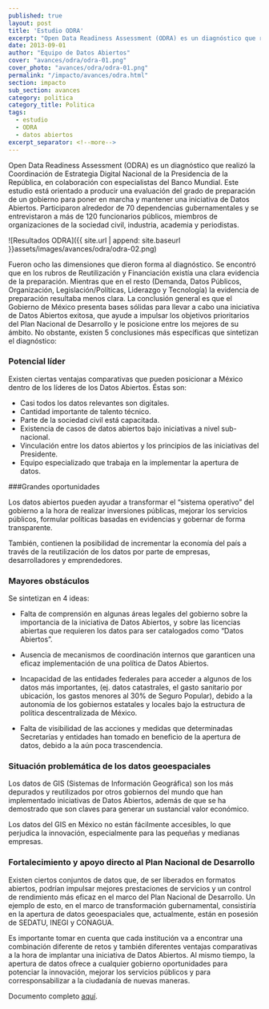 ```yaml
---
published: true
layout: post
title: 'Estudio ODRA'
excerpt: "Open Data Readiness Assessment (ODRA) es un diagnóstico que realizó la Coordinación de Estrategia Digital Nacional de la Presidencia de la República, en colaboración con especialistas del Banco Mundial. Este estudio está orientado a producir una evaluación del grado de preparación de un gobierno para poner en marcha y mantener una iniciativa de Datos Abiertos."
date: 2013-09-01
author: "Equipo de Datos Abiertos"
cover: "avances/odra/odra-01.png"
cover_photo: "avances/odra/odra-01.png"
permalink: "/impacto/avances/odra.html"
section: impacto
sub_section: avances
category: politica
category_title: Politica
tags:
  - estudio
  - ODRA
  - datos abiertos
excerpt_separator: <!--more-->
---
```


Open Data Readiness Assessment (ODRA) es un diagnóstico que realizó la Coordinación de Estrategia Digital Nacional de la Presidencia de la República, en colaboración con especialistas del Banco Mundial. Este estudio está orientado a producir una evaluación del grado de preparación de un gobierno para poner en marcha y mantener una iniciativa de Datos Abiertos. Participaron alrededor de 70 dependencias gubernamentales y se entrevistaron a más de 120 funcionarios públicos, miembros de organizaciones de la sociedad civil, industria, academia y periodistas.

<!--more-->

![Resultados ODRA]({{ site.url | append: site.baseurl }}assets/images/avances/odra/odra-02.png)

Fueron ocho las dimensiones que dieron forma al diagnóstico. Se encontró que en los rubros de Reutilización y Financiación existía una clara evidencia de la preparación. Mientras que en el resto (Demanda, Datos Públicos, Organización, Legislación/Políticas, Liderazgo y Tecnología) la evidencia de preparación resultaba menos clara.
La conclusión general es que el Gobierno de México presenta bases sólidas para llevar a cabo una iniciativa de Datos Abiertos exitosa, que ayude a impulsar los objetivos prioritarios del Plan Nacional de Desarrollo y le posicione entre los mejores de su ámbito. No obstante, existen 5 conclusiones más específicas que sintetizan el diagnóstico:

### Potencial líder

Existen ciertas ventajas comparativas que pueden posicionar a México dentro de los líderes de los Datos Abiertos. Éstas son:

* Casi todos los datos relevantes son digitales.
* Cantidad importante de talento técnico.
* Parte de la sociedad civil está capacitada.
* Existencia de casos de datos abiertos bajo iniciativas a nivel sub-nacional.
* Vinculación entre los datos abiertos y los principios de las iniciativas del Presidente.
* Equipo especializado que trabaja en la implementar la apertura de datos.

###Grandes oportunidades

Los datos abiertos pueden ayudar a transformar el “sistema operativo” del gobierno a la hora de realizar inversiones públicas, mejorar los servicios públicos, formular políticas basadas en evidencias y gobernar de forma transparente.

También, contienen la posibilidad de incrementar la economía del país a través de la reutilización de los datos por parte de empresas, desarrolladores y emprendedores.

### Mayores obstáculos

Se sintetizan en 4 ideas:

* Falta de comprensión en algunas áreas legales del gobierno sobre la importancia de la iniciativa de Datos Abiertos, y sobre las licencias abiertas que requieren los datos para ser catalogados como “Datos Abiertos”.

* Ausencia de mecanismos de coordinación internos que garanticen una eficaz implementación de una política de Datos Abiertos.

* Incapacidad de las entidades federales para acceder a algunos de los datos más importantes, (ej. datos catastrales, el gasto sanitario por ubicación, los gastos menores al 30% de Seguro Popular), debido a la autonomía de los gobiernos estatales y locales bajo la estructura de política descentralizada de México.

* Falta de visibilidad de las acciones y medidas que determinadas Secretarías y entidades han tomado en beneficio de la apertura de datos, debido a la aún poca trascendencia.

### Situación problemática de los datos geoespaciales

Los datos de GIS (Sistemas de Información Geográfica) son los más depurados y reutilizados por otros gobiernos del mundo que han implementado iniciativas de Datos Abiertos, además de que se ha demostrado que son claves para generar un sustancial valor económico.

Los datos del GIS en México no están fácilmente accesibles, lo que perjudica la innovación, especialmente para las pequeñas y medianas empresas.

### Fortalecimiento y apoyo directo al Plan Nacional de Desarrollo

Existen ciertos conjuntos de datos que, de ser liberados en formatos abiertos, podrían impulsar mejores prestaciones de servicios y un control de rendimiento más eficaz en el marco del Plan Nacional de Desarrollo. Un ejemplo de esto, en el marco de transformación gubernamental, consistiría en la apertura de datos geoespaciales que, actualmente, están en posesión de SEDATU, INEGI y CONAGUA.

Es importante tomar en cuenta que cada institución va a encontrar una combinación diferente de retos y también diferentes ventajas comparativas a la hora de implantar una iniciativa de Datos Abiertos. Al mismo tiempo, la apertura de datos ofrece a cualquier gobierno oportunidades para potenciar la innovación, mejorar los servicios públicos y para corresponsabilizar a la ciudadanía de nuevas maneras.

Documento completo [aquí](https://drive.google.com/file/d/0B6xuFjlJEb0NbUxYQWhxOU00MkE/view?usp=sharing "ODRA").
